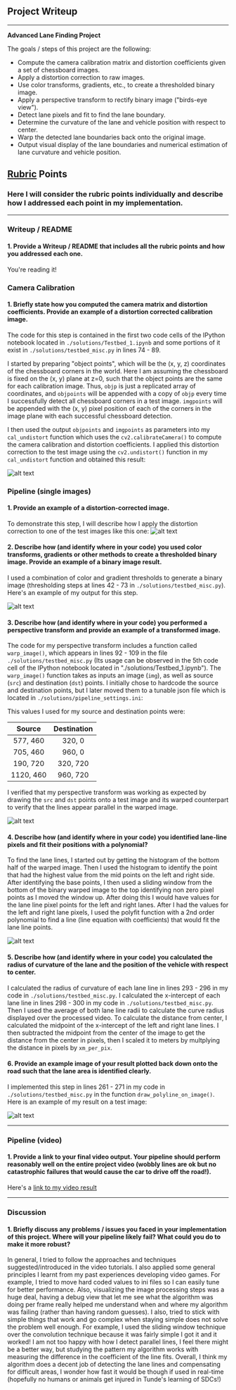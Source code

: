 ## Project Writeup

---

**Advanced Lane Finding Project**

The goals / steps of this project are the following:

* Compute the camera calibration matrix and distortion coefficients given a set of chessboard images.
* Apply a distortion correction to raw images.
* Use color transforms, gradients, etc., to create a thresholded binary image.
* Apply a perspective transform to rectify binary image ("birds-eye view").
* Detect lane pixels and fit to find the lane boundary.
* Determine the curvature of the lane and vehicle position with respect to center.
* Warp the detected lane boundaries back onto the original image.
* Output visual display of the lane boundaries and numerical estimation of lane curvature and vehicle position.

[//]: # (Image References)

[image1]: ./output_images/undist_calibration1.jpg "Undistorted"
[image2]: ./test_images/test1.jpg "Road Transformed"
[image3]: ./output_images/threshold_test1.jpg "Binary Example"
[image4]: ./output_images/pts_test2.jpg "Warp Example"
[image5]: ./output_images/lane_lines_image.JPG "Fit Visual"
[image6]: ./output_images/final_image.JPG "Output"
[video1]: ./project_video_solution.mp4 "Video"

## [Rubric](https://review.udacity.com/#!/rubrics/571/view) Points

### Here I will consider the rubric points individually and describe how I addressed each point in my implementation.  

---

### Writeup / README

#### 1. Provide a Writeup / README that includes all the rubric points and how you addressed each one.

You're reading it!

### Camera Calibration

#### 1. Briefly state how you computed the camera matrix and distortion coefficients. Provide an example of a distortion corrected calibration image.

The code for this step is contained in the first two code cells of the IPython notebook located in `./solutions/Testbed_1.ipynb` and some portions of it exist in `./solutions/testbed_misc.py` in lines 74 - 89.

I started by preparing "object points", which will be the (x, y, z) coordinates of the chessboard corners in the world. Here I am assuming the chessboard is fixed on the (x, y) plane at z=0, such that the object points are the same for each calibration image.  Thus, `objp` is just a replicated array of coordinates, and `objpoints` will be appended with a copy of `objp` every time I successfully detect all chessboard corners in a test image. `imgpoints` will be appended with the (x, y) pixel position of each of the corners in the image plane with each successful chessboard detection.  

I then used the output `objpoints` and `imgpoints` as parameters into my `cal_undistort` function which uses the `cv2.calibrateCamera()` to compute the camera calibration and distortion coefficients.  I applied this distortion correction to the test image using the `cv2.undistort()` function in my `cal_undistort` function and obtained this result: 

![alt text][image1]

### Pipeline (single images)

#### 1. Provide an example of a distortion-corrected image.

To demonstrate this step, I will describe how I apply the distortion correction to one of the test images like this one:
![alt text][image2]

#### 2. Describe how (and identify where in your code) you used color transforms, gradients or other methods to create a thresholded binary image.  Provide an example of a binary image result.

I used a combination of color and gradient thresholds to generate a binary image (thresholding steps at lines 42 - 73 in `./solutions/testbed_misc.py`).  Here's an example of my output for this step.

![alt text][image3]

#### 3. Describe how (and identify where in your code) you performed a perspective transform and provide an example of a transformed image.

The code for my perspective transform includes a function called `warp_image()`, which appears in lines 92 - 109 in the file `./solutions/testbed_misc.py` (Its usage can be observed in the 5th code cell of the IPython notebook located in "./solutions/Testbed_1.ipynb").  The `warp_image()` function takes as inputs an image (`img`), as well as source (`src`) and destination (`dst`) points.  I initially chose to hardcode the source and destination points, but I later moved them to a tunable json file which is located in `./solutions/pipeline_settings.ini`:

This values I used for my source and destination points were:

| Source        | Destination   | 
|:-------------:|:-------------:| 
| 577, 460      | 320, 0        | 
| 705, 460      | 960, 0        |
| 190, 720      | 320, 720      |
| 1120, 460     | 960, 720      |

I verified that my perspective transform was working as expected by drawing the `src` and `dst` points onto a test image and its warped counterpart to verify that the lines appear parallel in the warped image.

![alt text][image4]

#### 4. Describe how (and identify where in your code) you identified lane-line pixels and fit their positions with a polynomial?

To find the lane lines, I started out by getting the histogram of the bottom half of the warped image. Then I used the histogram to identify the point that had the highest value from the mid points on the left and right side. After identifying the base points, I then used a sliding window from the bottom of the binary warped image to the top identifying non zero pixel points as I moved the window up. After doing this I would have values for the lane line pixel points for the left and right lanes.
After I had the values for the left and right lane pixels, I used the polyfit function with a 2nd order polynomial to find a line (line equation with coefficients) that would fit the lane line points.

![alt text][image5]

#### 5. Describe how (and identify where in your code) you calculated the radius of curvature of the lane and the position of the vehicle with respect to center.

I calculated the radius of curvature of each lane line in lines 293 - 296 in my code in `./solutions/testbed_misc.py`.
I calculated the x-intercept of each lane line in lines 298 - 300 in my code in `./solutions/testbed_misc.py`.
Then I used the average of both lane line radii to calculate the curve radius displayed over the processed video.
To calculate the distance from center, I calculated the midpoint of the x-intercept of the left and right lane lines.
I then subtracted the midpoint from the center of the image to get the distance from the center in pixels, then I scaled it to meters by multplying the distance in pixels by `xm_per_pix`.

#### 6. Provide an example image of your result plotted back down onto the road such that the lane area is identified clearly.

I implemented this step in lines 261 - 271 in my code in `./solutions/testbed_misc.py` in the function `draw_polyline_on_image()`.  Here is an example of my result on a test image:

![alt text][image6]

---

### Pipeline (video)

#### 1. Provide a link to your final video output.  Your pipeline should perform reasonably well on the entire project video (wobbly lines are ok but no catastrophic failures that would cause the car to drive off the road!).

Here's a [link to my video result](./project_video_solution.mp4)

---

### Discussion

#### 1. Briefly discuss any problems / issues you faced in your implementation of this project.  Where will your pipeline likely fail?  What could you do to make it more robust?

In general, I tried to follow the approaches and techniques suggested/introduced in the video tutorials.
I also applied some general principles I learnt from my past experiences developing video games.
For example, I tried to move hard coded values to ini files so I can easily tune for better performance.
Also, visualizing the image processing steps was a huge deal, having a debug view that let me see what the algorithm was doing per frame really helped me understand when and where my algorithm was failing (rather than having random guesses).
I also, tried to stick with simple things that work and go complex when staying simple does not solve the problem well enough.
For example, I used the sliding window technique over the convolution technique because it was fairly simple I got it and it worked!
I am not too happy with how I detect parallel lines, I feel there might be a better way, but studying the pattern my algorithm works with measuring the difference in the coefficient of the line fits.
Overall, I think my algorithm does a decent job of detecting the lane lines and compensating for difficult areas, I wonder how fast it would be though if used in real-time (hopefully no humans or animals get injured in Tunde's learning of SDCs!)
